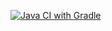 [![Java CI with Gradle](https://github.com/Evgeny-Starikov/api-ci/actions/workflows/gradle.yml/badge.svg)](https://github.com/Evgeny-Starikov/api-ci/actions/workflows/gradle.yml)
